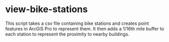 # view-bike-stations
This script takes a csv file containing bike stations and creates point features in ArcGIS Pro to represent them.
It then adds a 1/16th mile buffer to each station to represent the proximity to nearby buildings.
